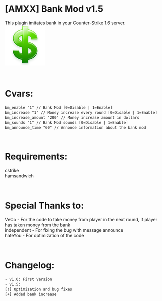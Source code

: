 # [AMXX] Bank Mod v1.5
This plugin imitates bank in your Counter-Strike 1.6 server.<br />
![](https://raw.githubusercontent.com/kpuc313/AMXX-Bank-Mod/master/Preview/Preview.png)

<br />

# Cvars:

    bm_enable "1" // Bank Mod [0=Disable | 1=Enable]
    bm_increase "1" // Money increase every round [0=Disable | 1=Enable]
    bm_increase_amount "200" // Money increase amount in dollars
    bm_sounds "1" // Bank Mod sounds [0=Disable | 1=Enable]
    bm_announce_time "60" // Annonce information about the bank mod

<br />

# Requirements:
cstrike<br />
hamsandwich

<br />

# Special Thanks to:
VeCo - For the code to take money from player in the next round, if player has taken money from the bank<br />
independent - For fixing the bug with message announce<br />
hateYou - For optimization of the code<br />

<br />

# Changelog:
    - v1.0: First Version
    - v1.5:
    [!] Optimization and bug fixes
    [+] Added bank increase
